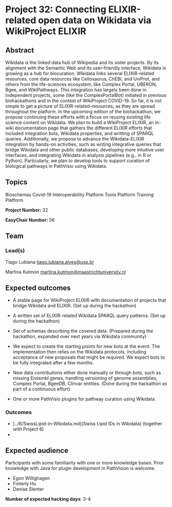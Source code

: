 # Project 32: Connecting ELIXIR-related open data on Wikidata via WikiProject ELIXIR

## Abstract

Wikidata is the linked data hub of Wikipedia and its sister projects. By its alignment with the Semantic Web and its user-friendly interface, Wikidata is growing as a hub for biocuration. Wikidata links several ELIXIR-related resources, core data resources like Cellosaurus, ChEBI, and UniProt, and others from the life-sciences ecosystem, like Complex Portal, UBERON, Bgee, and WikiPathways.
This integration has largely been done in independent projects, some (like the ComplexPortalBot) initiated in previous biohackathons and in the context of WikiProject COVID-19.
So far, it is not simple to get a picture of ELIXIR-related-resources, as they are spread throughout the platform. In the upcoming edition of the biohackathon, we propose continuing these efforts with a focus on reusing existing life science content on Wikidata. We plan to build a WikiProject ELIXIR, an in-wiki documentation page that gathers the different ELIXIR efforts that included integration bots, Wikidata properties, and writting of SPARQL queries. Additionally, we propose to advance the Wikidata-ELIXIR integration by hands-on activities, such as writing integrative queries that bridge Wikidata and other public databases, developing more intuitive user interfaces, and integrating Wikidata in analysis pipelines (e.g., in R or Python). Particularly, we plan to develop tools to support curation of biological pathways in PathVisio using Wikidata.

## Topics

Bioschemas
Covid-19
Interoperability Platform
Tools Platform
Training Platform

**Project Number:** 32

**EasyChair Number:** 56

## Team

### Lead(s)

Tiago Lubiana
tiago.lubiana.alves@usp.br

Martina Kutmon
martina.kutmon@maastrichtuniversity.nl

## Expected outcomes

- A stable page for WikiProject ELIXIR with documentation of projects that bridge Wikidata and ELIXIR.  (Set up during the hackathon)

- A written set of ELIXIR-related Wikidata SPARQL query patterns. (Set up during the hackathon)

- Set of schemas describing the covered data. (Prepared during the hackathon, expanded over next years via Wikidata community)

- We expect to create the starting points for new bots at the event. The implementation then relies on the Wikidata protocols, including acceptance of new proposals that might be required. We expect bots to be fully integrated after a few months.

- New data contributions either done manually or through bots, such as missing Ensembl genes, handling versioning of genome assemblies, Complex Portal, BgeeDB, Clinvar entities. (Done during the hackathon as part of a continuous effort)

- One or more PathVisio plugins for pathway curation using Wikidata.

### Outcomes

* [../6/SwissLipid-in-Wikidata.md](Swiss Lipid IDs in Wikidata) (together with Project 6)
* 

## Expected audience

Participants with some familiarity with one or more knowledge bases. Prior knowledge with Java for plugin development in PathVision is welcome.

* Egon Willighagen
* Finterly Hu
* Denise Slenter

**Number of expected hacking days**: 3-4

